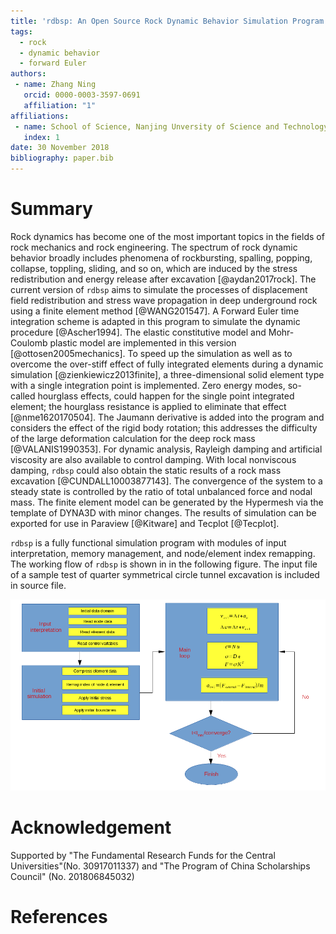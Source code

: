 ```yaml
---
title: 'rdbsp: An Open Source Rock Dynamic Behavior Simulation Program'
tags:
  - rock
  - dynamic behavior
  - forward Euler
authors:
 - name: Zhang Ning
   orcid: 0000-0003-3597-0691
   affiliation: "1"
affiliations:
 - name: School of Science, Nanjing Unversity of Science and Technology
   index: 1
date: 30 November 2018
bibliography: paper.bib
---
```


# Summary

Rock dynamics has become one of the most important topics in the fields of rock mechanics and rock engineering. The spectrum of rock dynamic behavior broadly includes phenomena of rockbursting, spalling, popping, collapse, toppling, sliding, and so on, which are induced by the stress redistribution and energy release after excavation [@aydan2017rock]. The current version of `rdbsp` aims to simulate the processes of displacement field redistribution and stress wave propagation in deep underground rock using a finite element method [@WANG201547]. A Forward Euler time integration scheme is adapted in this program to simulate the dynamic procedure [@Ascher1994]. The elastic constitutive model and Mohr-Coulomb plastic model are implemented in this version [@ottosen2005mechanics].  To speed up the simulation as well as to overcome the over-stiff effect of fully integrated elements during a dynamic simulation [@zienkiewicz2013finite], a three-dimensional solid element type with a single integration point is implemented. Zero energy modes, so-called hourglass effects, could happen for the single point integrated element; the hourglass resistance is applied to eliminate that effect [@nme1620170504]. The Jaumann derivative is added into the program and considers the effect of the rigid body rotation; this addresses the difficulty of the large deformation calculation for the deep rock mass [@VALANIS1990353]. For dynamic analysis, Rayleigh damping and artificial viscosity are also available to control damping. With local nonviscous damping, `rdbsp` could also obtain the static results of a rock mass excavation [@CUNDALL10003877143]. The convergence of the system to a steady state is controlled by the ratio of total unbalanced force and nodal mass. The finite element model can be generated by the Hypermesh via the template of DYNA3D with minor changes. The results of simulation can be exported for use in Paraview [@Kitware] and Tecplot [@Tecplot].

`rdbsp` is a fully functional simulation program with modules of input interpretation, memory management, and node/element index remapping. The working flow of `rdbsp` is shown in in the following figure. The input file of a sample test of quarter symmetrical circle tunnel excavation is included in source file.

![Working flow of rdbsp.](figshare_article.png)

# Acknowledgement
Supported by "The Fundamental Research Funds for the Central Universities"(No. 30917011337) and "The Program of China Scholarships Council" (No. 201806845032)

# References
